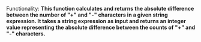 Functionality: **This function calculates and returns the absolute difference between the number of "+" and "-" characters in a given string expression. It takes a string expression as input and returns an integer value representing the absolute difference between the counts of "+" and "-" characters.**